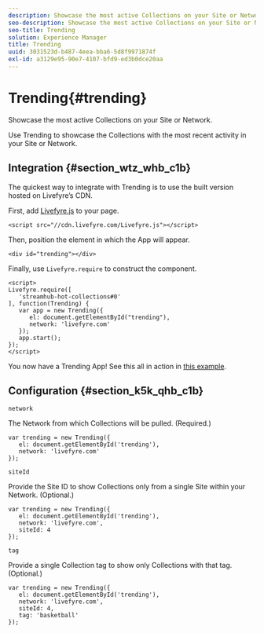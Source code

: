 ```yaml
---
description: Showcase the most active Collections on your Site or Network.
seo-description: Showcase the most active Collections on your Site or Network.
seo-title: Trending
solution: Experience Manager
title: Trending
uuid: 3031523d-b487-4eea-bba6-5d8f9971874f
exl-id: a3129e95-90e7-4107-bfd9-ed3b0dce20aa
---
```

# Trending{#trending}

Showcase the most active Collections on your Site or Network.

Use Trending to showcase the Collections with the most recent activity in your Site or Network.

## Integration {#section_wtz_whb_c1b}

The quickest way to integrate with Trending is to use the built version hosted on Livefyre’s CDN.

First, add [Livefyre.js](https://github.com/Livefyre/Livefyre.js) to your page.

```
<script src="//cdn.livefyre.com/Livefyre.js"></script> 

```

Then, position the element in which the App will appear.

```
<div id="trending"></div>
```

Finally, use `Livefyre.require` to construct the component.

```
<script> 
Livefyre.require([ 
   'streamhub-hot-collections#0' 
], function(Trending) {     
   var app = new Trending({ 
      el: document.getElementById("trending"), 
      network: 'livefyre.com' 
   }); 
   app.start(); 
}); 
</script>
```

You now have a Trending App! See this all in action in [this example](https://codepen.io/gobengo/pen/GijEy).

## Configuration {#section_k5k_qhb_c1b}

`network`

The Network from which Collections will be pulled. (Required.)

```
var trending = new Trending({ 
   el: document.getElementById('trending'), 
   network: 'livefyre.com' 
});
```

`siteId`

Provide the Site ID to show Collections only from a single Site within your Network. (Optional.)

```
var trending = new Trending({ 
   el: document.getElementById('trending'), 
   network: 'livefyre.com', 
   siteId: 4 
});
```

`tag`

Provide a single Collection tag to show only Collections with that tag. (Optional.)

```
var trending = new Trending({ 
   el: document.getElementById('trending'), 
   network: 'livefyre.com', 
   siteId: 4, 
   tag: 'basketball' 
});
```
